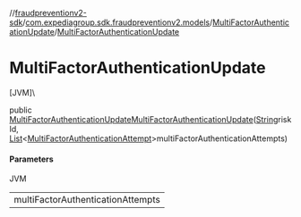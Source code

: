 //[fraudpreventionv2-sdk](../../../index.md)/[com.expediagroup.sdk.fraudpreventionv2.models](../index.md)/[MultiFactorAuthenticationUpdate](index.md)/[MultiFactorAuthenticationUpdate](-multi-factor-authentication-update.md)

# MultiFactorAuthenticationUpdate

[JVM]\

public [MultiFactorAuthenticationUpdate](index.md)[MultiFactorAuthenticationUpdate](-multi-factor-authentication-update.md)([String](https://docs.oracle.com/javase/8/docs/api/java/lang/String.html)riskId, [List](https://docs.oracle.com/javase/8/docs/api/java/util/List.html)&lt;[MultiFactorAuthenticationAttempt](../-multi-factor-authentication-attempt/index.md)&gt;multiFactorAuthenticationAttempts)

#### Parameters

JVM

| |
|---|
| multiFactorAuthenticationAttempts |
